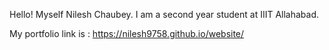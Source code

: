 Hello! Myself Nilesh Chaubey. I am a second year student at IIIT Allahabad.

My portfolio link is : https://nilesh9758.github.io/website/
